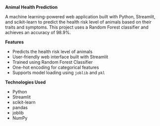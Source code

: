 **Animal Health Prediction**

A machine learning-powered web application built with Python, Streamlit, and scikit-learn to predict the health risk level of animals based on their traits and symptoms. 
This project uses a Random Forest classifier and achieves an accuracy of 98.9%.

**Features**

- Predicts the health risk level of animals
- User-friendly web interface built with Streamlit
- Trained using Random Forest Classifier
- One-hot encoding for categorical features
- Supports model loading using `joblib` and `pkl`

**Technologies Used**

- Python
- Streamlit
- scikit-learn
- pandas
- joblib
- NumPy
